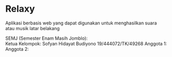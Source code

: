 # Relaxy
Aplikasi berbasis web yang dapat digunakan untuk menghasilkan suara atau musik latar belakang

SEMJ (Semester Enam Masih Jomblo):  
Ketua Kelompok:    Sofyan Hidayat Budiyono   19/444072/TK/49268
Anggota 1:  
Anggota 2:   
